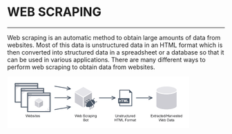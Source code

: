 # WEB SCRAPING
----
Web scraping is an automatic method to obtain large amounts of data from websites. Most of this data is unstructured data in an HTML format which is then converted into structured data in a spreadsheet or a database so that it can be used in various applications. There are many different ways to perform web scraping to obtain data from websites.

![img](https://github.com/RAJGUPTA28/QuickNLP-TextInspect/blob/main/WebScraping/download.png)

```$ python -m pip install beautifulsoup4
```
